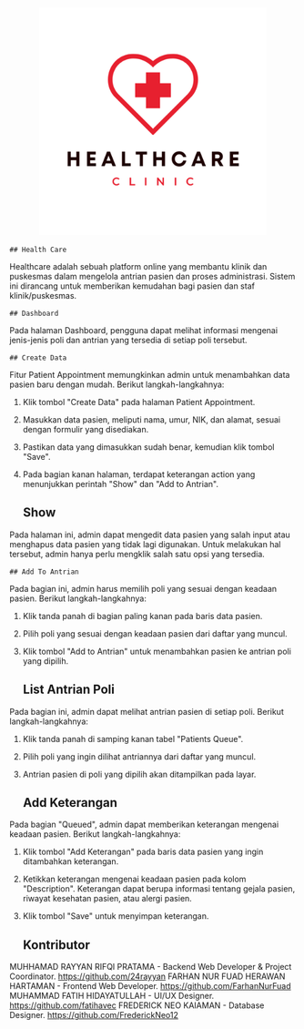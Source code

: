 <p align="center"><a href="#" target="_blank"><img src="https://github.com/24Rayyan/Clinic/blob/34ace1f4cef5d41767660127ebf6fe168c2c36b0/public/addon/hospital.png" width="400" alt="Laravel Logo"></a></p>


    ## Health Care
Healthcare adalah sebuah platform online yang membantu klinik dan puskesmas dalam mengelola antrian pasien dan proses administrasi. Sistem ini dirancang untuk memberikan kemudahan bagi pasien dan staf klinik/puskesmas.

    ## Dashboard

Pada halaman Dashboard, pengguna dapat melihat informasi mengenai jenis-jenis poli dan antrian yang tersedia di setiap poli tersebut.

    ## Create Data

Fitur Patient Appointment memungkinkan admin untuk menambahkan data pasien baru dengan mudah. Berikut langkah-langkahnya:

1. Klik tombol "Create Data" pada halaman Patient Appointment.
2. Masukkan data pasien, meliputi nama, umur, NIK, dan alamat, sesuai dengan formulir yang disediakan.
3. Pastikan data yang dimasukkan sudah benar, kemudian klik tombol "Save".
4. Pada bagian kanan halaman, terdapat keterangan action yang menunjukkan perintah "Show" dan "Add to Antrian".

   ## Show
Pada halaman ini, admin dapat mengedit data pasien yang salah input atau menghapus data pasien yang tidak lagi digunakan. Untuk melakukan hal tersebut, admin hanya perlu mengklik salah satu opsi yang tersedia.

    ## Add To Antrian 
Pada bagian ini, admin harus memilih poli yang sesuai dengan keadaan pasien. Berikut langkah-langkahnya:

1. Klik tanda panah di bagian paling kanan pada baris data pasien.
2. Pilih poli yang sesuai dengan keadaan pasien dari daftar yang muncul.
3. Klik tombol "Add to Antrian" untuk menambahkan pasien ke antrian poli yang dipilih.

    ## List Antrian Poli
Pada bagian ini, admin dapat melihat antrian pasien di setiap poli. Berikut langkah-langkahnya:

1. Klik tanda panah di samping kanan tabel "Patients Queue".
2. Pilih poli yang ingin dilihat antriannya dari daftar yang muncul.
3. Antrian pasien di poli yang dipilih akan ditampilkan pada layar.

   ## Add Keterangan
Pada bagian "Queued", admin dapat memberikan keterangan mengenai keadaan pasien. Berikut langkah-langkahnya:

1. Klik tombol "Add Keterangan" pada baris data pasien yang ingin ditambahkan keterangan.
2. Ketikkan keterangan mengenai keadaan pasien pada kolom "Description". Keterangan dapat berupa informasi tentang gejala pasien, riwayat kesehatan pasien, atau alergi    pasien.
3. Klik tombol "Save" untuk menyimpan keterangan.

    ## Kontributor
MUHHAMAD RAYYAN RIFQI PRATAMA - Backend Web Developer & Project Coordinator.
https://github.com/24rayyan
FARHAN NUR FUAD HERAWAN HARTAMAN - Frontend Web Developer.
https://github.com/FarhanNurFuad
MUHAMMAD FATIH HIDAYATULLAH - UI/UX Designer.
https://github.com/fatihavec
FREDERICK NEO KAIAMAN - Database Designer. 
https://github.com/FrederickNeo12

   


